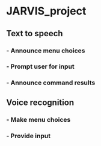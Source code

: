 # JARVIS_project

## Text to speech
### - Announce menu choices
### - Prompt user for input
### - Announce command results

## Voice recognition
### - Make menu choices
### - Provide input
